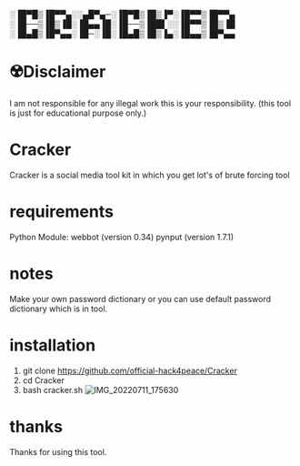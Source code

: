 ░▐█▀█▒▐█▀▀▄░░▄█▀▄─░▐█▀█▒▐█▒▐▀░▐█▀▀▒▐█▀▀▄
░▐█──▒▐█▒▐█░▐█▄▄▐█░▐█──▒▐██▌░░▐█▀▀▒▐█▒▐█
░▐█▄█▒▐█▀▄▄░▐█─░▐█░▐█▄█▒▐█▒▐▄░▐█▄▄▒▐█▀▄▄
# ☢️Disclaimer
I am not responsible for any illegal work this is your responsibility. (this tool is just for educational purpose only.)
# Cracker
Cracker is a social media tool kit in which you get lot's of brute forcing tool
# requirements
Python Module: webbot (version 0.34) pynput (version 1.7.1)
# notes
Make your own password dictionary or you can use default password dictionary which is in tool.
# installation 
1. git clone https://github.com/official-hack4peace/Cracker
2. cd Cracker
3. bash cracker.sh
![IMG_20220711_175630](https://user-images.githubusercontent.com/90603785/178263936-e45d62e2-67ce-4625-af68-fbc743f7740e.jpg)
# thanks
Thanks for using this tool.
